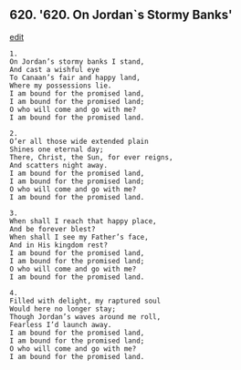 
## 620.  '620. On Jordan\`s Stormy Banks'
[edit](https://docs.google.com/document/d/1ze7zI%2DygYqI9U8IdkNu5EK3PvbFUaUVs/edit?mode=html)






    1.
    On Jordan’s stormy banks I stand,
    And cast a wishful eye
    To Canaan’s fair and happy land,
    Where my possessions lie.
    I am bound for the promised land,
    I am bound for the promised land;
    O who will come and go with me?
    I am bound for the promised land.

    2.
    O’er all those wide extended plain
    Shines one eternal day;
    There, Christ, the Sun, for ever reigns,
    And scatters night away.
    I am bound for the promised land,
    I am bound for the promised land;
    O who will come and go with me?
    I am bound for the promised land.

    3.
    When shall I reach that happy place,
    And be forever blest?
    When shall I see my Father’s face,
    And in His kingdom rest?
    I am bound for the promised land,
    I am bound for the promised land;
    O who will come and go with me?
    I am bound for the promised land.

    4.
    Filled with delight, my raptured soul
    Would here no longer stay;
    Though Jordan’s waves around me roll,
    Fearless I’d launch away.
    I am bound for the promised land,
    I am bound for the promised land;
    O who will come and go with me?
    I am bound for the promised land.
